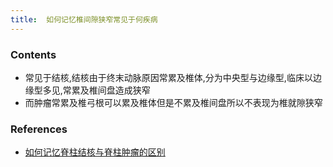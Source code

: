```yaml
---
title:  如何记忆椎间隙狭窄常见于何疾病
--- 
```


### Contents
- 常见于结核,结核由于终末动脉原因常累及椎体,分为中央型与边缘型,临床以边缘型多见,常累及椎间盘造成狭窄
- 而肿瘤常累及椎弓根可以累及椎体但是不累及椎间盘所以不表现为椎就隙狭窄

### References
- [如何记忆脊柱结核与脊柱肿瘤的区别](/如何记忆脊柱结核与脊柱肿瘤的区别)

